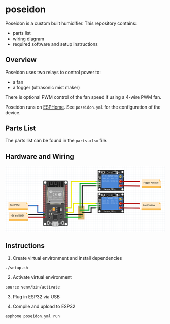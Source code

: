 # poseidon

Poseidon is a custom built humidifier. This repository contains:
- parts list
- wiring diagram
- required software and setup instructions

## Overview

Poseidon uses two relays to control power to:
- a fan
- a fogger (ultrasonic mist maker)

There is optional PWM control of the fan speed if using a 4-wire PWM fan.

Poseidon runs on [ESPHome](https://esphome.io). See `poseidon.yml`  for the configuration of the device.

## Parts List

The parts list can be found in the `parts.xlsx` file.

## Hardware and Wiring

<img src="https://raw.githubusercontent.com/sjtrny/poseidon/master/wiring.png" width="800px"/>

## Instructions

1. Create virtual environment and install dependencies

```
./setup.sh
```

2. Activate virtual environment

```
source venv/bin/activate
```

3. Plug in ESP32 via USB

4. Compile and upload to ESP32

```
esphome poseidon.yml run
```

